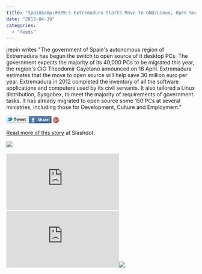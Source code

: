 ```yaml
---
title: "Spain&amp;#039;s Extremadura Starts Move To GNU/Linux, Open Source"
date: "2013-04-30"
categories: 
  - "feeds"
---
```


jrepin writes "The government of Spain's autonomous region of Extremadura has begun the switch to open source of it desktop PCs. The government expects the majority of its 40,000 PCs to be migrated this year, the region's CIO Theodomir Cayetano announced on 18 April. Extremadura estimates that the move to open source will help save 30 million euro per year. Extremadura in 2012 completed the inventory of all the software applications and computers used by its civil servants. It also tailored a Linux distribution, Sysgobex, to meet the majority of requirements of government tasks. It has already migrated to open source some 150 PCs at several ministries, including those for Development, Culture and Employment."

[![](images/twitter_icon_large.png)](http://twitter.com/home?status=Spain's+Extremadura+Starts+Move+To+GNU%2FLinux%2C+Open+Source%3A+http%3A%2F%2Fbit.ly%2F14LkOQI) [![](images/facebook_icon_large.png)](http://www.facebook.com/sharer.php?u=http%3A%2F%2Flinux.slashdot.org%2Fstory%2F13%2F04%2F29%2F2247235%2Fspains-extremadura-starts-move-to-gnulinux-open-source%3Futm_source%3Dslashdot%26utm_medium%3Dfacebook) [![Share on Google+](images/gplus-16.png)](http://plus.google.com/share?url=http://linux.slashdot.org/story/13/04/29/2247235/spains-extremadura-starts-move-to-gnulinux-open-source?utm_source=slashdot&utm_medium=googleplus)

[Read more of this story](http://linux.slashdot.org/story/13/04/29/2247235/spains-extremadura-starts-move-to-gnulinux-open-source?utm_source=rss1.0moreanon&utm_medium=feed) at Slashdot.

![](images/mf.gif)  
  
[![](http://da.feedsportal.com/r/164876462328/u/49/f/647410/c/35028/s/2b543a09/a2.img)](http://da.feedsportal.com/r/164876462328/u/49/f/647410/c/35028/s/2b543a09/a2.htm)![](http://pi.feedsportal.com/r/164876462328/u/49/f/647410/c/35028/s/2b543a09/a2t.img)![](http://feeds.feedburner.com/~r/Slashdot/slashdot/~4/A1Pzs5cMy_c)
